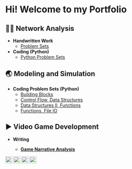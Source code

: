 <h1>Hi! Welcome to my Portfolio </h1>

<h2>👨‍💻 Network Analysis</h2>

- <b>Handwritten Work</b>
  - [Problem Sets](https://github.com/ChristopherSorinBucsa/ProblemSets)
- <b>Coding (Python)</b>
  - [Python Problem Sets](https://github.com/ChristopherSorinBucsa/PythonProblemSets)</i>

<h2>🌏 Modeling and Simulation</h2>

- <b>Coding Problem Sets (Python)</b>
  - [Building Blocks](https://github.com/ChristopherSorinBucsa/BuildingBlocksModSim)
  - [Control Flow, Data Structures](https://github.com/ChristopherSorinBucsa/ControlFlowDataStructuresModSim)
  - [Data Structures II, Functions](https://github.com/ChristopherSorinBucsa/DataStructuresIIFunctionsModSim)
  - [Functions, File IO](https://github.com/ChristopherSorinBucsa/FunctionsFileIOModSim)

<h2> ▶ Video Game Development</h2>

 - <b> Writing <b>
   - [Game Narrative Analysis](https://github.com/ChristopherSorinBucsa/GameNarrativeReview)
    

[<img align="left" alt="JoshMadakor | YouTube" width="22px" src="https://cdn.jsdelivr.net/npm/simple-icons@v3/icons/youtube.svg" />][youtube]
[<img align="left" alt="JoshMadakor | Twitter" width="22px" src="https://cdn.jsdelivr.net/npm/simple-icons@v3/icons/twitter.svg" />][twitter]
[<img align="left" alt="JoshMadakor | LinkedIn" width="22px" src="https://cdn.jsdelivr.net/npm/simple-icons@v3/icons/linkedin.svg" />][linkedin]
[<img align="left" alt="JoshMadakor | Instagram" width="22px" src="https://cdn.jsdelivr.net/npm/simple-icons@v3/icons/instagram.svg" />][instagram]

[twitter]: https://twitter.com/joshmadakor
[youtube]: https://www.youtube.com/c/joshmadakor
[instagram]: https://www.instagram.com/joshmadakor/
[linkedin]: https://linkedin.com/in/joshmadakor

<!--
**joshmadakor1/joshmadakor1** is a ✨ _special_ ✨ repository because its `README.md` (this file) appears on your GitHub profile.

Here are some ideas to get you started:

- 🔭 I’m currently working on ...
- 🌱 I’m currently learning ...
- 👯 I’m looking to collaborate on ...
- 🤔 I’m looking for help with ...
- 💬 Ask me about ...
- 📫 How to reach me: ...
- 😄 Pronouns: ...
- ⚡ Fun fact: ...
-->
